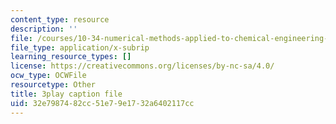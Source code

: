 ```yaml
---
content_type: resource
description: ''
file: /courses/10-34-numerical-methods-applied-to-chemical-engineering-fall-2015/32e7987482cc51e79e1732a6402117cc_uOPuBNtv6Fk.vtt
file_type: application/x-subrip
learning_resource_types: []
license: https://creativecommons.org/licenses/by-nc-sa/4.0/
ocw_type: OCWFile
resourcetype: Other
title: 3play caption file
uid: 32e79874-82cc-51e7-9e17-32a6402117cc
---
```

